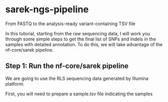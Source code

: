 # sarek-ngs-pipeline
From FASTQ to the analysis-ready variant-containing TSV file 


In this tutorial, starting from the raw sequencing data, I will work you through some simple steps to get the final list of SNPs and Indels in the samples with detailed annotation. To do this, we will take advantage of the nf-core/sarek pipeline.



## Step 1: Run the nf-core/sarek pipeline
We are going to use the RLS sequencing data generated by Illumina platform.

First, you will need to prepare a sample.tsv file indicating the samples 


